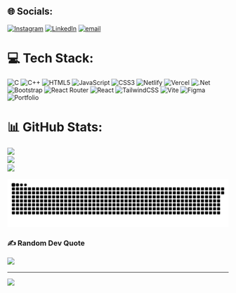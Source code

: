 
## 🌐 Socials:
[![Instagram](https://img.shields.io/badge/Instagram-%23E4405F.svg?logo=Instagram&logoColor=white)](https://instagram.com/sumil_007__)
[![LinkedIn](https://img.shields.io/badge/LinkedIn-%230077B5.svg?logo=linkedin&logoColor=white)]([[https://linkedin.com/in/sumil-dholakiya](https://www.linkedin.com/in/sumil-dholakiya-48aa132a2/)](https://www.linkedin.com/in/sumil-dholakiya-48aa132a2/)) 
[![email](https://img.shields.io/badge/Email-D14836?logo=gmail&logoColor=white)](mailto:sumildholakiya06@gmail.com) 

# 💻 Tech Stack:
![C](https://img.shields.io/badge/c-%2300599C.svg?style=flat&logo=c&logoColor=white) ![C++](https://img.shields.io/badge/c++-%2300599C.svg?style=flat&logo=c%2B%2B&logoColor=white) ![HTML5](https://img.shields.io/badge/html5-%23E34F26.svg?style=flat&logo=html5&logoColor=white) ![JavaScript](https://img.shields.io/badge/javascript-%23323330.svg?style=flat&logo=javascript&logoColor=%23F7DF1E) ![CSS3](https://img.shields.io/badge/css3-%231572B6.svg?style=flat&logo=css3&logoColor=white) ![Netlify](https://img.shields.io/badge/netlify-%23000000.svg?style=flat&logo=netlify&logoColor=#00C7B7) ![Vercel](https://img.shields.io/badge/vercel-%23000000.svg?style=flat&logo=vercel&logoColor=white) ![.Net](https://img.shields.io/badge/.NET-5C2D91?style=flat&logo=.net&logoColor=white) ![Bootstrap](https://img.shields.io/badge/bootstrap-%238511FA.svg?style=flat&logo=bootstrap&logoColor=white) ![React Router](https://img.shields.io/badge/React_Router-CA4245?style=flat&logo=react-router&logoColor=white) ![React](https://img.shields.io/badge/react-%2320232a.svg?style=flat&logo=react&logoColor=%2361DAFB) ![TailwindCSS](https://img.shields.io/badge/tailwindcss-%2338B2AC.svg?style=flat&logo=tailwind-css&logoColor=white) ![Vite](https://img.shields.io/badge/vite-%23646CFF.svg?style=flat&logo=vite&logoColor=white) ![Figma](https://img.shields.io/badge/figma-%23F24E1E.svg?style=flat&logo=figma&logoColor=white) ![Portfolio](https://img.shields.io/badge/Portfolio-%23000000.svg?style=flat&logo=firefox&logoColor=#FF7139)
# 📊 GitHub Stats:
![](https://github-readme-stats.vercel.app/api?username=sumildholakiya&theme=ocean_dark&hide_border=false&include_all_commits=false&count_private=false)<br/>
![](https://nirzak-streak-stats.vercel.app/?user=sumildholakiya&theme=ocean_dark&hide_border=false)<br/>
![](https://github-readme-stats.vercel.app/api/top-langs/?username=sumildholakiya&theme=ocean_dark&hide_border=false&include_all_commits=false&count_private=false&layout=compact)


<img src="https://raw.githubusercontent.com/sumildholakiya/sumildholakiya/output/snake.svg" alt="Snake animation" />

###

### ✍️ Random Dev Quote
![](https://quotes-github-readme.vercel.app/api?type=horizontal&theme=radical)

---
[![](https://visitcount.itsvg.in/api?id=sumildholakiya&icon=0&color=0)](https://visitcount.itsvg.in)

